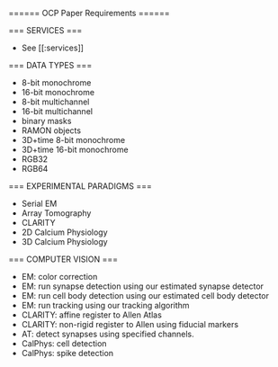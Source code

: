 ====== OCP Paper Requirements ======


=== SERVICES ===

  * See [[:services]]


=== DATA TYPES ===

  * 8-bit monochrome
  * 16-bit monochrome
  * 8-bit multichannel
  * 16-bit multichannel
  * binary masks
  * RAMON objects
  * 3D+time 8-bit monochrome
  * 3D+time 16-bit monochrome
  * RGB32
  * RGB64


=== EXPERIMENTAL PARADIGMS ===


  * Serial EM
  * Array Tomography
  * CLARITY
  * 2D Calcium Physiology
  * 3D Calcium Physiology


=== COMPUTER VISION === 

  * EM: color correction
  * EM: run synapse detection using our estimated synapse detector
  * EM: run cell body detection using our estimated cell body detector
  * EM: run tracking using our tracking algorithm
  * CLARITY: affine register to Allen Atlas
  * CLARITY: non-rigid register to Allen using fiducial markers
  * AT: detect synapses using specified channels.
  * CalPhys: cell detection
  * CalPhys: spike detection
